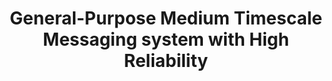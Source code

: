 ---
hackday: 09-cardiff
links:
- website: http://opusvl.com/nhshackday_test_page
summary: 'A system that sends alerts to humans in timescale 30 - 120 minutes. Common,
  simple data input. Available for other systems or developers. Range of outputs:
  SMS, voice call, email, fax. Fails-safe: i.e. when it has failed, the initiator
  of the alert knows about the failure soon enough to move safely to another strategy.'
team:
- '@MsrREAD'
- Ian Hammond
- Stuart Mackintosh
title: General-Purpose Medium Timescale Messaging system with High Reliability
---